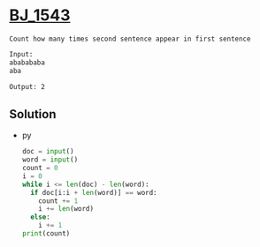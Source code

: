 # [BJ_1543](https://acmicpc.net/problem/1543)

```en
Count how many times second sentence appear in first sentence
```

```txt
Input:
ababababa
aba

Output: 2
```

## Solution

* py

  ```py
  doc = input()
  word = input()
  count = 0
  i = 0
  while i <= len(doc) - len(word):
    if doc[i:i + len(word)] == word:
      count += 1
      i += len(word)
    else:
      i += 1
  print(count)
  ```
